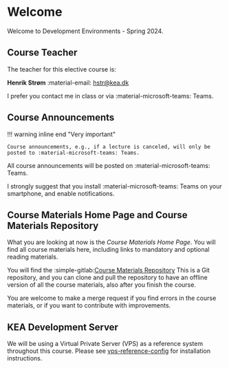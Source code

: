 # Welcome

Welcome to Development Environments - Spring 2024.


## Course Teacher

The teacher for this elective course is:

**Henrik Strøm** :material-email: [hstr@kea.dk](mailto:hstr@kea.dk)

I prefer you contact me in class or via :material-microsoft-teams: Teams.


## Course Announcements

!!! warning inline end "Very important"

    Course announcements, e.g., if a lecture is canceled, will only be posted to :material-microsoft-teams: Teams.

All course announcements will be posted on :material-microsoft-teams: Teams.

I strongly suggest that you install :material-microsoft-teams: Teams on your smartphone, and enable notifications.


## Course Materials Home Page and Course Materials Repository

What you are looking at now is the *Course Materials Home Page*.
You will find all course materials here, including links to mandatory and optional reading materials.

You will find the :simple-gitlab:[Course Materials Repository](https://gitlab.com/keaorg/kea-dev-env-2024-1)
This is a Git repository, and you can clone and pull the repository to have an offline version of all the course materials, also after you finish the course.

You are welcome to make a merge request if you find errors in the course materials, or if you want to contribute with improvements.


## KEA Development Server

We will be using a Virtual Private Server (VPS) as a reference system throughout this course.
Please see [vps-reference-config](https://gitlab.com/henrikstroem/vps-reference-config) for installation instructions.
